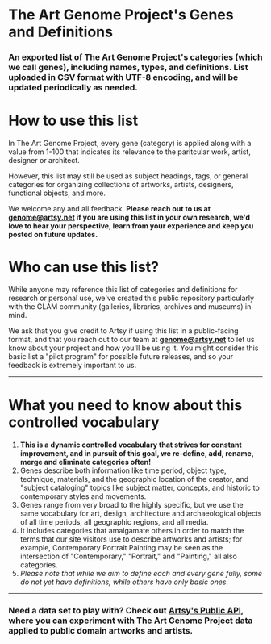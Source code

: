 # The Art Genome Project's Genes and Definitions

### An exported list of The Art Genome Project's categories (which we call genes), including names, types, and definitions. List uploaded in CSV format with UTF-8 encoding, and will be updated periodically as needed.

# How to use this list

In The Art Genome Project, every gene (category) is applied along with a value from 1-100 that indicates its relevance to the paritcular work, artist, designer or architect. 

However, this list may still be used as subject headings, tags, or general categories for organizing collections of artworks, artists, designers, functional objects, and more.

We welcome any and all feedback. **Please reach out to us at [genome@artsy.net](mailto:genome@artsymail.com) if you are using this list in your own research, we'd love to hear your perspective, learn from  your experience and keep you posted on future updates.**

# Who can use this list?

While anyone may reference this list of categories and definitions for research or personal use, we've created this public repository particularly with the GLAM community (galleries, libraries, archives and museums) in mind.

We ask that you give credit to Artsy if using this list in a public-facing format, and that you reach out to our team at **[genome@artsy.net](mailto:genome@artsymail.com)** to let us know about your project and how you'll be using it. You might consider this basic list a "pilot program" for possible future releases, and so your feedback is extremely important to us.

-----
# What you need to know about this controlled vocabulary
1. **This is a dynamic controlled vocabulary that strives for constant improvement, and in pursuit of this goal, we re-define, add, rename, merge and eliminate categories often!**
2. Genes describe both information like time period, object type, technique, materials, and the geographic location of the creator, and "subject cataloging" topics like subject matter, concepts, and historic to contemporary styles and movements.
3. Genes range from very broad to the highly specific, but we use the same vocabulary for art, design, architecture and archaeological objects of all time periods, all geographic regions, and all media.
4. It includes categories that amalgamate others in order to match the terms that our site visitors use to describe artworks and artists; for example, Contemporary Portrait Painting may be seen as the intersection of "Contemporary," "Portrait," and "Painting," all also categories.
5. _Please note that while we aim to define each and every gene fully, some do not yet have definitions, while others have only basic ones._

----
### Need a data set to play with? Check out [Artsy's Public API](http://developers.artsy.net/), where you can experiment with The Art Genome Project data applied to public domain artworks and artists.

